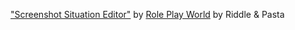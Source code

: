 <a href="https://fedoseevdmitry.github.io/screenshotsituationeditor/">"Screenshot Situation Editor"</a> by <a href="https://roleplayworld.ru/">Role Play World</a> by Riddle & Pasta
